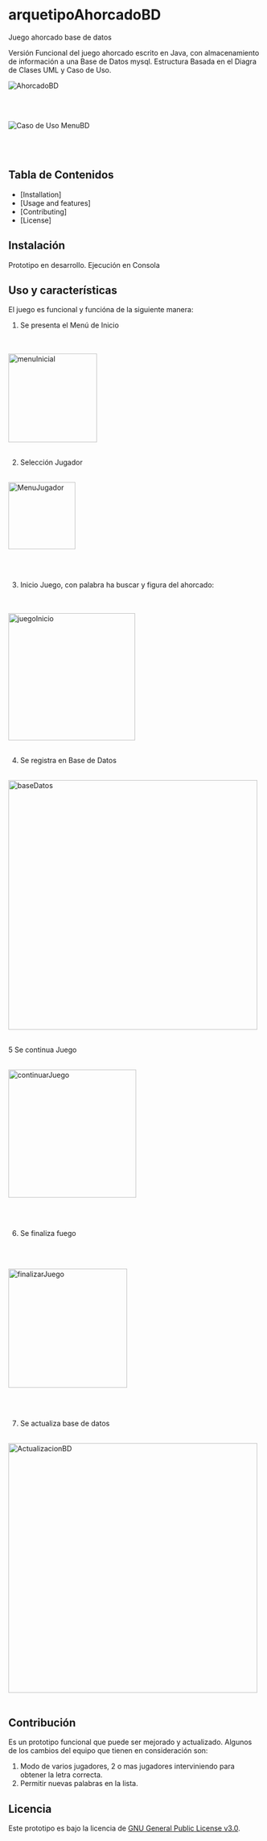 # arquetipoAhorcadoBD
 Juego ahorcado base de datos
 
 Versión Funcional del juego ahorcado escrito en Java, con almacenamiento de 
información  a una Base de Datos mysql.
Estructura Basada en el Diagra de Clases UML y Caso de Uso.

![AhorcadoBD](https://user-images.githubusercontent.com/108556884/235373105-0fb04e45-72fd-4f74-aea0-6ea5982a47a5.png)

<br>
<br>


![Caso de Uso MenuBD](https://user-images.githubusercontent.com/108556884/235373189-862c5b5d-95b5-491a-8634-d435ea9f0973.png)


<br>
<br>

## Tabla de Contenidos

- [Installation]
- [Usage and features]
- [Contributing]
- [License]

## Instalación
Prototipo en desarrollo. Ejecución en Consola

## Uso y características

El juego es funcional y funcióna de la siguiente manera:

1. Se presenta el Menú de Inicio

<br>
<br>

<img width="176" alt="menuInicial" src="https://user-images.githubusercontent.com/108556884/235374814-546520b4-3877-4aed-8105-843fe1cb5eea.png">


<br>
<br>

2. Selección Jugador
<br><br>

<img width="133" alt="MenuJugador" src="https://user-images.githubusercontent.com/108556884/235374937-49dd6b5a-c9ea-4baa-82ef-6fe707b45a4a.png">

<br><br>

3. Inicio Juego, con palabra ha buscar y figura del ahorcado:

<br>
<br>

<img width="252" alt="juegoInicio" src="https://user-images.githubusercontent.com/108556884/235375243-208b5666-43cc-4ef9-b258-bb39734b4c79.png">

<br>
<br>

4. Se registra en Base de Datos
<br><br>

<img width="495" alt="baseDatos" src="https://user-images.githubusercontent.com/108556884/235375458-7eb3c25e-1f9d-4764-b21d-0991dde21121.png">


<br>
<br>

5 Se continua Juego
<br><br>

<img width="254" alt="continuarJuego" src="https://user-images.githubusercontent.com/108556884/235375641-4f4711d0-082d-4201-ae38-56b358f17ac3.png">

<br><br>

6. Se finaliza fuego

<br><br>

<img width="236" alt="finalizarJuego" src="https://user-images.githubusercontent.com/108556884/235375789-df558253-726a-4ea5-bad1-d36a917dcfa4.png">


<br><br>

7. Se actualiza base de datos
<br><br>

<img width="495" alt="ActualizacionBD" src="https://user-images.githubusercontent.com/108556884/235375905-ae7347e8-0b8b-4613-93c4-71a5adcd11eb.png">
<BR><BR>

## Contribución

Es un prototipo funcional que puede ser mejorado y actualizado. Algunos de los cambios del equipo que tienen en consideración son:

1. Modo de varios jugadores, 2 o mas jugadores interviniendo para obtener la letra correcta.
2. Permitir nuevas palabras en la lista.


## Licencia

Este prototipo es bajo la licencia de [GNU General Public License v3.0](https://www.gnu.org/licenses/gpl-3.0.en.html).

















